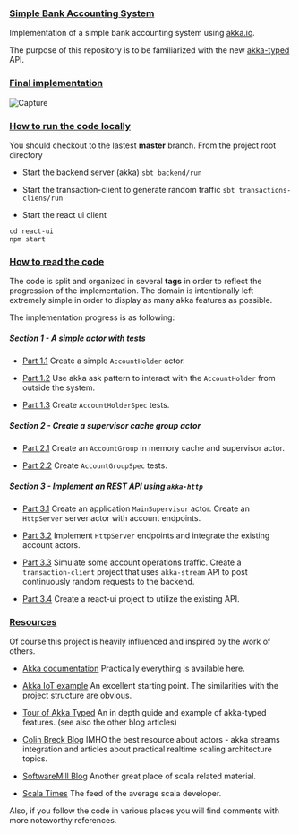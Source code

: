 ### [Simple Bank Accounting System](#readme)
Implementation of a simple bank accounting system using [akka.io](https://akka.io/docs/).

The purpose of this repository is to be familiarized with the new [akka-typed](https://doc.akka.io/docs/akka/current/typed/index.html) API.

### [Final implementation](#final-implementation)
![Capture](https://github.com/fpaschos/simple-bank-system/blob/master/docs/images/capture-1.gif)

### [How to run the code locally](#run-locally)
You should checkout to the lastest **master** branch.
From the project root directory

- Start the backend server (akka)
```sbt backend/run```

- Start the transaction-client to generate random traffic
```sbt transactions-cliens/run```

- Start the react ui client
```
cd react-ui
npm start
```

### [How to read the code](#how-to-read-code)
The code is split and organized in several **tags** in order to reflect 
the progression of the implementation.
The domain is intentionally left extremely simple in order to display as many akka features as possible.

The implementation progress is as following: 

##### Section 1 - A simple actor with tests
- [Part 1.1](https://github.com/fpaschos/simple-bank-system/tree/part-1.1) 
Create a simple `AccountHolder` actor.

- [Part 1.2](https://github.com/fpaschos/simple-bank-system/tree/part-1.2)
Use akka ask pattern to interact with the `AccountHolder` from outside the system.

- [Part 1.3](https://github.com/fpaschos/simple-bank-system/tree/part-1.3) 
Create `AccountHolderSpec` tests.

##### Section 2 - Create a supervisor cache group actor
- [Part 2.1](https://github.com/fpaschos/simple-bank-system/tree/part-2.1)
Create an `AccountGroup` in memory cache and supervisor actor.
 
- [Part 2.2](https://github.com/fpaschos/simple-bank-system/tree/part-2.2)
Create `AccountGroupSpec` tests.

##### Section 3 - Implement an REST API using `akka-http`
- [Part 3.1](https://github.com/fpaschos/simple-bank-system/tree/part-3.1)
Create an application `MainSupervisor` actor.
Create an `HttpServer` server actor with account endpoints.

- [Part 3.2](https://github.com/fpaschos/simple-bank-system/tree/part-3.2)
Implement `HttpServer` endpoints and integrate the existing account actors.

- [Part 3.3](https://github.com/fpaschos/simple-bank-system/tree/part-3.3)
Simulate some account operations traffic.
Create a `transaction-client` project that uses `akka-stream` API to post continuously random requests to the backend.

- [Part 3.4](https://github.com/fpaschos/simple-bank-system/tree/part-3.4)
Create a react-ui project to utilize the existing API.

### [Resources](#resources)
Of course this project is heavily influenced and inspired by the work of others.

- [Akka documentation](https://doc.akka.io/docs/akka/current/index.html) 
Practically everything is available here.

- [Akka IoT example](https://doc.akka.io/docs/akka/current/typed/guide/tutorial.html)
 An excellent starting point. The similarities with the project structure are obvious.
 
- [Tour of Akka Typed](https://manuel.bernhardt.io/articles/)
An in depth guide and example of akka-typed features. (see also the other blog articles)

- [Colin Breck Blog](https://blog.colinbreck.com/)
IMHO the best resource about actors - akka streams integration and articles about practical realtime scaling architecture topics.

- [SoftwareMill Blog](https://blog.softwaremill.com/)
Another great place of scala related material.

- [Scala Times](https://scalatimes.com/) 
The feed of the average scala developer.

Also, if you follow the code in various places you will find comments with more noteworthy references.

